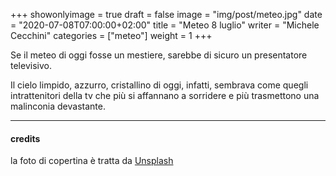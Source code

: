 +++
showonlyimage = true
draft = false
image = "img/post/meteo.jpg"
date = "2020-07-08T07:00:00+02:00"
title = "Meteo 8 luglio"
writer = "Michele Cecchini"
categories = ["meteo"]
weight = 1
+++

Se il meteo di oggi fosse un mestiere, sarebbe di sicuro un
presentatore televisivo.


<!--more-->

Il cielo limpido, azzurro, cristallino di oggi, infatti, sembrava come
quegli intrattenitori della tv che più si affannano a sorridere e più
trasmettono una malinconia devastante.

---
#### credits

la foto di copertina è tratta da <a target="blank"
href="https://unsplash.com/photos/cu8TUBPMAKs">Unsplash 
